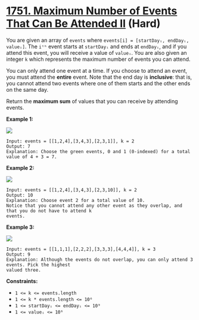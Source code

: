 # [1751. Maximum Number of Events That Can Be Attended II][link] (Hard)

[link]: https://leetcode.com/problems/maximum-number-of-events-that-can-be-attended-ii/

You are given an array of `events` where `events[i] = [startDayᵢ, endDayᵢ, valueᵢ]`. The `iᵗʰ` event
starts at `startDayᵢ` and ends at `endDayᵢ`, and if you attend this event, you will receive a value
of `valueᵢ`. You are also given an integer `k` which represents the maximum number of events you can
attend.

You can only attend one event at a time. If you choose to attend an event, you must attend the
**entire** event. Note that the end day is **inclusive**: that is, you cannot attend two events
where one of them starts and the other ends on the same day.

Return the **maximum sum** of values that you can receive by attending events.

**Example 1:**

![](https://assets.leetcode.com/uploads/2021/01/10/screenshot-2021-01-11-at-60048-pm.png)

```
Input: events = [[1,2,4],[3,4,3],[2,3,1]], k = 2
Output: 7
Explanation: Choose the green events, 0 and 1 (0-indexed) for a total value of 4 + 3 = 7.
```

**Example 2:**

![](https://assets.leetcode.com/uploads/2021/01/10/screenshot-2021-01-11-at-60150-pm.png)

```
Input: events = [[1,2,4],[3,4,3],[2,3,10]], k = 2
Output: 10
Explanation: Choose event 2 for a total value of 10.
Notice that you cannot attend any other event as they overlap, and that you do not have to attend k
events.
```

**Example 3:**

**![](https://assets.leetcode.com/uploads/2021/01/10/screenshot-2021-01-11-at-60703-pm.png)**

```
Input: events = [[1,1,1],[2,2,2],[3,3,3],[4,4,4]], k = 3
Output: 9
Explanation: Although the events do not overlap, you can only attend 3 events. Pick the highest
valued three.
```

**Constraints:**

- `1 <= k <= events.length`
- `1 <= k * events.length <= 10⁶`
- `1 <= startDayᵢ <= endDayᵢ <= 10⁹`
- `1 <= valueᵢ <= 10⁶`
